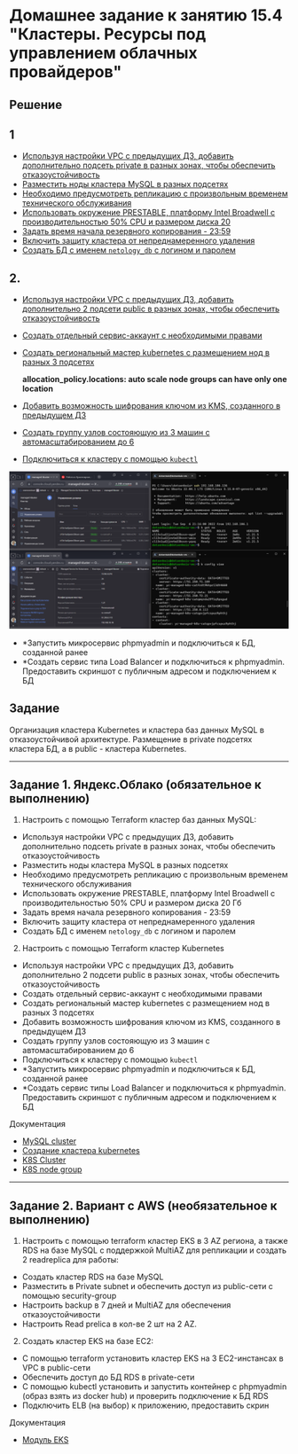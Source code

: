 # Домашнее задание к занятию 15.4 "Кластеры. Ресурсы под управлением облачных провайдеров"

## Решение

## 1

- [Используя настройки VPC с предыдущих ДЗ, добавить дополнительно подсеть private в разных зонах, чтобы обеспечить отказоустойчивость](./yc-tf/01.network.tf)
- [Разместить ноды кластера MySQL в разных подсетях](./yc-tf/01.MySQL.tf)
- [Необходимо предусмотреть репликацию с произвольным временем технического обслуживания](./yc-tf/01.MySQL.tf)
- [Использовать окружение PRESTABLE, платформу Intel Broadwell с производительностью 50% CPU и размером диска 20](./yc-tf/01.MySQL.tf)
- [Задать время начала резервного копирования - 23:59](./yc-tf/01.MySQL.tf)
- [Включить защиту кластера от непреднамеренного удаления](./yc-tf/01.MySQL.tf)
- [Создать БД с именем `netology_db` c логином и паролем](./yc-tf/01.MySQL.tf)

## 2.

- [Используя настройки VPC с предыдущих ДЗ, добавить дополнительно 2 подсети public в разных зонах, чтобы обеспечить отказоустойчивость](./yc-tf/02.k8s_network.tf)
- [Создать отдельный сервис-аккаунт с необходимыми правами](./yc-tf/02.k8s-sa.tf)
- [Создать региональный мастер kubernetes с размещением нод в разных 3 подсетях](./yc-tf/02.k8s-cluster.tf)

    **allocation_policy.locations: auto scale node groups can have only one location**

- [Добавить возможность шифрования ключом из KMS, созданного в предыдущем ДЗ](./yc-tf/02.kms.tf)
- [Создать группу узлов состояющую из 3 машин с автомасштабированием до 6](./yc-tf/02.k8s-ng.tf)
- [Подключиться к кластеру с помощью `kubectl`](./yc-tf/02.kubeconfig.tf)


![Скриншот](./config.png)

- *Запустить микросервис phpmyadmin и подключиться к БД, созданной ранее
- *Создать сервис типа Load Balancer и подключиться к phpmyadmin. Предоставить скриншот с публичным адресом и подключением к БД

## Задание

Организация кластера Kubernetes и кластера баз данных MySQL в отказоустойчивой архитектуре.
Размещение в private подсетях кластера БД, а в public - кластера Kubernetes.

---
## Задание 1. Яндекс.Облако (обязательное к выполнению)

1. Настроить с помощью Terraform кластер баз данных MySQL:
- Используя настройки VPC с предыдущих ДЗ, добавить дополнительно подсеть private в разных зонах, чтобы обеспечить отказоустойчивость 
- Разместить ноды кластера MySQL в разных подсетях
- Необходимо предусмотреть репликацию с произвольным временем технического обслуживания
- Использовать окружение PRESTABLE, платформу Intel Broadwell с производительностью 50% CPU и размером диска 20 Гб
- Задать время начала резервного копирования - 23:59
- Включить защиту кластера от непреднамеренного удаления
- Создать БД с именем `netology_db` c логином и паролем

2. Настроить с помощью Terraform кластер Kubernetes

- Используя настройки VPC с предыдущих ДЗ, добавить дополнительно 2 подсети public в разных зонах, чтобы обеспечить отказоустойчивость
- Создать отдельный сервис-аккаунт с необходимыми правами 
- Создать региональный мастер kubernetes с размещением нод в разных 3 подсетях
- Добавить возможность шифрования ключом из KMS, созданного в предыдущем ДЗ
- Создать группу узлов состояющую из 3 машин с автомасштабированием до 6
- Подключиться к кластеру с помощью `kubectl`
- *Запустить микросервис phpmyadmin и подключиться к БД, созданной ранее
- *Создать сервис типы Load Balancer и подключиться к phpmyadmin. Предоставить скриншот с публичным адресом и подключением к БД

Документация
- [MySQL cluster](https://registry.terraform.io/providers/yandex-cloud/yandex/latest/docs/resources/mdb_mysql_cluster)
- [Создание кластера kubernetes](https://cloud.yandex.ru/docs/managed-kubernetes/operations/kubernetes-cluster/kubernetes-cluster-create)
- [K8S Cluster](https://registry.terraform.io/providers/yandex-cloud/yandex/latest/docs/resources/kubernetes_cluster)
- [K8S node group](https://registry.terraform.io/providers/yandex-cloud/yandex/latest/docs/resources/kubernetes_node_group)
--- 
## Задание 2. Вариант с AWS (необязательное к выполнению)

1. Настроить с помощью terraform кластер EKS в 3 AZ региона, а также RDS на базе MySQL с поддержкой MultiAZ для репликации и создать 2 readreplica для работы:
- Создать кластер RDS на базе MySQL
- Разместить в Private subnet и обеспечить доступ из public-сети c помощью security-group
- Настроить backup в 7 дней и MultiAZ для обеспечения отказоустойчивости
- Настроить Read prelica в кол-ве 2 шт на 2 AZ.

2. Создать кластер EKS на базе EC2:
- С помощью terraform установить кластер EKS на 3 EC2-инстансах в VPC в public-сети
- Обеспечить доступ до БД RDS в private-сети
- С помощью kubectl установить и запустить контейнер с phpmyadmin (образ взять из docker hub) и проверить подключение к БД RDS
- Подключить ELB (на выбор) к приложению, предоставить скрин

Документация
- [Модуль EKS](https://learn.hashicorp.com/tutorials/terraform/eks)

